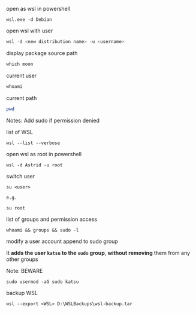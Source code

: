 
open as wsl in powershell
```
wsl.exe -d Debian
```

open wsl with user

```powershell
wsl -d <new distribution name> -u <username>
```


display package source path

```powershell
which moon
```

current user

```powershell
whoami
```

current path

```powershell
pwd
```

Notes:
Add sudo if permission denied


list of WSL 
```
wsl --list --verbose
```

open wsl as root in powershell

```
wsl -d Astrid -u root
```

switch user

```
su <user> 

e.g.

su root
```


list of groups and permission access

```
whoami && groups && sudo -l
```


modify a user account append to sudo group

It **adds the user `katsu` to the `sudo` group**, **without removing** them from any other groups

Note: BEWARE

```
sudo usermod -aG sudo katsu

```

backup WSL 

```
wsl --export <WSL> D:\WSLBackups\wsl-backup.tar
```


